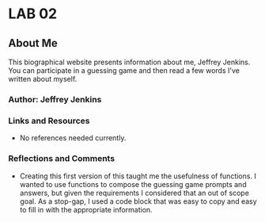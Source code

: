 # LAB 02

## About Me

This biographical website presents information about me, Jeffrey Jenkins. You can participate in a guessing game and then read a few words I've written about myself.

### Author: Jeffrey Jenkins

### Links and Resources

- No references needed currently.

### Reflections and Comments

- Creating this first version of this taught me the usefulness of functions. I wanted to use functions to compose the guessing game prompts and answers, but given the requirements I considered that an out of scope goal. As a stop-gap, I used a code block that was easy to copy and easy to fill in with the appropriate information.
